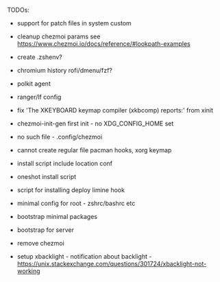 TODOs:
 - support for patch files in system custom
 - cleanup chezmoi params see https://www.chezmoi.io/docs/reference/#lookpath-examples
 - create .zshenv?
 - chromium history rofi/dmenu/fzf?

 - polkit agent
 - ranger/lf config
 - fix 'The XKEYBOARD keymap compiler (xkbcomp) reports:' from xinit
 - chezmoi-init-gen first init - no XDG_CONFIG_HOME set
 - no such file - .config/chezmoi
 - cannot create regular file pacman hooks, xorg keymap
 - install script include location conf
 - oneshot install script
 - script for installing deploy limine hook
 - minimal config for root - zshrc/bashrc etc
 - bootstrap minimal packages
 - bootstrap for server
 - remove chezmoi
 - setup xbacklight - notification about backlight - https://unix.stackexchange.com/questions/301724/xbacklight-not-working
